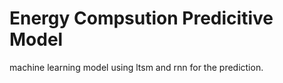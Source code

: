 # Energy Compsution Predicitive Model

machine learning model using ltsm and rnn for the prediction.
